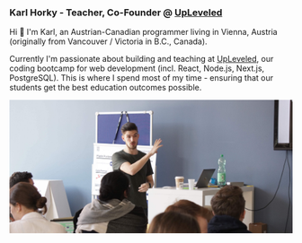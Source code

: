 ### Karl Horky - Teacher, Co-Founder @ [UpLeveled](https://upleveled.io)

Hi 👋 I'm Karl, an Austrian-Canadian programmer living in Vienna, Austria (originally from Vancouver / Victoria in B.C., Canada).

Currently I'm passionate about building and teaching at [UpLeveled](https://upleveled.io), our coding bootcamp for web development (incl. React, Node.js, Next.js, PostgreSQL). This is where I spend most of my time - ensuring that our students get the best education outcomes possible.

<img src="https://raw.githubusercontent.com/karlhorky/karlhorky/main/karl-teaching.jpg" alt="Karl teaching students" />
